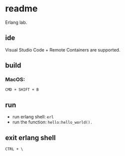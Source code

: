 # readme

Erlang lab.

## ide

Visual Studio Code + Remote Containers are supported.

## build

### MacOS:

`CMD + SHIFT + B`

## run

* run erlang shell: `erl`
* run the function: `hello:hello_world().`

## exit erlang shell

`CTRL + \`